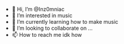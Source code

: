 - 👋 Hi, I’m @Inz0mniac
- 👀 I’m interested in music
- 🌱 I’m currently learning how to make music
- 💞️ I’m looking to collaborate on ...
- 📫 How to reach me idk how

<!---
Inz0mniac/Inz0mniac is a ✨ special ✨ repository because its `README.md` (this file) appears on your GitHub profile.
You can click the Preview link to take a look at your changes.
--->
